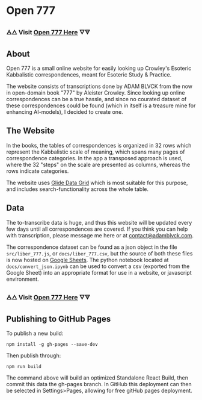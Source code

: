 # Open 777

### 🜁🜂 Visit [Open 777 Here](https://adamblvck.github.io/open_777/) 🜄🜃

## About

Open 777 is a small online website for easily looking up Crowley's Esoteric Kabbalistic correspondences, meant for Esoteric Study & Practice.

The website consists of transcriptions done by ADAM BLVCK from the now in open-domain book "777" by Aleister Crowley. Since looking up online correspondences can be a true hassle, and since no courated dataset of these correspondences could be found (which in itself is a treasure mine for enhancing AI-models), I decided to create one.

## The Website

In the books, the tables of correspondences is organized in 32 rows which represent the Kabbalistic scale of meaning, which spans many pages of correspondence categories. In the app a transposed approach is used, where the 32 "steps" on the scale are presented as columns, whereas the rows indicate categories.

The website uses [Glide Data Grid](https://github.com/glideapps/glide-data-grid) which is most suitable for this purpose, and includes search-functionality across the whole table.

## Data

The to-transcribe data is huge, and thus this website will be updated every few days until all correspondences are covered. If you think you can help with transcription, please message me here or at contact@adamblvck.com.

The correspondence dataset can be found as a json object in the file `src/liber_777.js`, or `docs/liber_777.csv`, but the source of both these files is now hosted on [Google Sheets](https://docs.google.com/spreadsheets/d/1bJPN_gs6USHniUfmWFIACCroOAzOq8jX2XWITclSBA0/edit?usp=sharing). The python notebook located at `docs/convert_json.ipynb` can be used to convert a csv (exported from the Google Sheet) into an appropriate format for use in a website, or javascript environment.

### 🜁🜂 Visit [Open 777 Here](https://adamblvck.github.io/open_777/) 🜄🜃

## Publishing to GitHub Pages

To publish a new build:

```
npm install -g gh-pages --save-dev
```

Then publish through:

```
npm run build
```

The command above will build an optimized Standalone React Build, then commit this data the gh-pages branch. In GitHub this deployment can then be selected in Settings>Pages, allowing for free gitHub pages deployment.